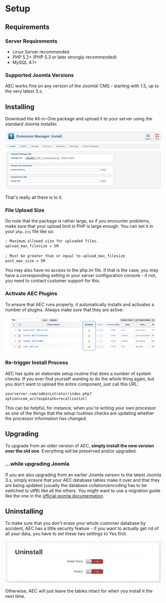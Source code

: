 # **Setup**

## Requirements

### Server Requirements

  * Linux Server recommended
  * PHP 5.2+ (PHP 5.3 or later strongly recommended)
  * MySQL 4.1+

### Supported Joomla Versions

AEC works fine on any version of the Joomla! CMS - starting with 1.5, up to the very latest 3.x.

## Installing

Download the All-in-One package and upload it to your server using the standard Joomla installer.

![Joomla Extension Manager](../../img/extension-manager-install.png)

That's really all there is to it.

### File Upload Size

Do note that the package is rather large, so if you encounter problems, make sure that your upload limit in PHP is large enough. You can set it in your `php.ini` file like so:

```
; Maximum allowed size for uploaded files.
upload_max_filesize = 5M

; Must be greater than or equal to upload_max_filesize
post_max_size = 5M
```

You may also have no access to the php.ini file. If that is the case, you may have a corresponding setting in your server configuration console - if not, you need to contact customer support for this.

### Activate AEC Plugins

To ensure that AEC runs properly, it automatically installs and activates a number of plugins. Always make sure that they are active:

![Publishing AEC Plugins](../../img/installing-aec-publishing.png)

### Re-trigger Install Process

AEC has quite an elaborate setup routine that does a number of system checks. If you ever find yourself wanting to do the whole thing again, but you don't want to upload the entire component, just call this URL:

```
yourserver.com/administrator/index.php?option=com_acctexp&task=recallinstall
```

This can be helpful, for instance, when you're writing your own processor as one of the things that the setup routines checks are updating whether the processor information has changed.

## Upgrading

To upgrade from an older version of AEC, **simply install the new version over the old one**. Everything will be preserved and/or upgraded.

### ...while upgrading Joomla

If you are also upgrading from an earlier Joomla version to the latest Joomla 3.x, simply ensure that your AEC database tables make it over and that they are being updated (usually the database collation/encoding has to be switched to utf8) like all the others. You might want to use a migration guide like the one in the [official joomla documentation](https://docs.joomla.org/Joomla_1.5_to_3.x_Step_by_Step_Migration).

## Uninstalling

To make sure that you don't erase your whole customer database by accident, AEC has a little security feature - if you want to actually get rid of all your data, you have to set these two settings to Yes first.

![Double Checkbox to delete tables](../../img/settings-uninstall-doublecheck.png)

Otherwise, AEC will just leave the tables intact for when you install it the next time.
